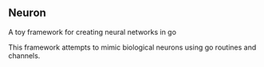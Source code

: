 Neuron
------

A toy framework for creating neural networks in go

This framework attempts to mimic biological neurons using go routines and channels.
